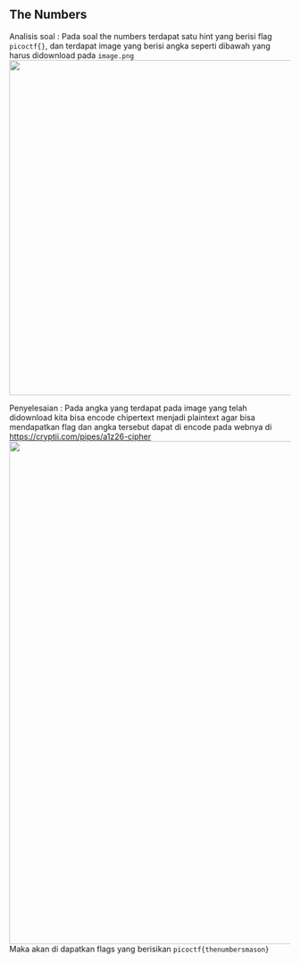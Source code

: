 ## The Numbers

Analisis soal : 
Pada soal the numbers terdapat satu hint yang berisi flag ```picoctf{}```, dan terdapat image yang berisi angka seperti dibawah yang harus didownload pada
```image.png```
<img src="https://github.com/Naraduhita/kripto-picoctf-writeup/assets/96894117/86230d1f-6270-4d13-9d20-1d19df918a6d" height="600" />

Penyelesaian : 
Pada angka yang terdapat pada image yang telah didownload kita bisa encode chipertext menjadi plaintext agar bisa mendapatkan flag dan angka tersebut dapat di encode pada webnya di https://cryptii.com/pipes/a1z26-cipher
<img src="https://github.com/Naraduhita/kripto-picoctf-writeup/assets/96894117/a69ce1dd-54ae-4642-a18d-5a317cb46eaa" height="900"/>
Maka akan di dapatkan flags yang berisikan ```picoctf{thenumbersmason}```
